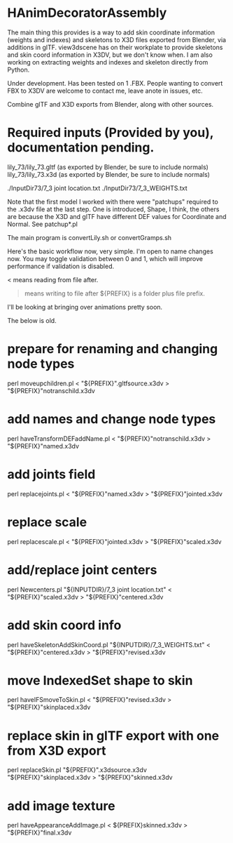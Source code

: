 # HAnimDecoratorAssembly

The main thing this provides is a way to add skin coordinate information (weights and indexes) and skeletons to X3D files exported from Blender, via additions in glTF.  view3dscene has on their workplate to provide skeletons and skin coord information in X3DV, but we don't know when.  I am also working on extracting weights and indexes and skeleton directly from Python.  

Under development.  Has been tested on 1 .FBX.  People wanting to convert FBX to X3DV are welcome to contact me, leave anote in issues, etc.

Combine glTF and X3D exports from Blender, along with other sources.

# Required inputs (Provided by you), documentation pending.

lily_73/lily_73.gltf (as exported by Blender, be sure to include normals)
lily_73/lily_73.x3d (as exported by Blender, be sure to include normals)

./InputDir73/7_3 joint location.txt
./InputDir73/7_3_WEIGHTS.txt

Note that the first model I worked with there were "patchups" required to the .x3dv file at the last step.  One is introduced, Shape, I think, the others are because the X3D and glTF have different DEF values for Coordinate and Normal.  See patchup*.pl


The main program is convertLily.sh or convertGramps.sh

Here's the basic workflow now, very simple.  I'm open to name changes now.  You may toggle validation between 0 and 1, which will improve performance if validation is disabled.

< means reading from file after.
> means writing to file after
${PREFIX} is a folder plus file prefix.

I'll be looking at bringing over animations pretty soon.

The below is old.

# prepare for renaming and changing node types
perl moveupchildren.pl < "${PREFIX}".gltfsource.x3dv > "${PREFIX}"notranschild.x3dv

# add names and change node types
perl haveTransformDEFaddName.pl < "${PREFIX}"notranschild.x3dv > "${PREFIX}"named.x3dv

# add joints field
perl replacejoints.pl < "${PREFIX}"named.x3dv > "${PREFIX}"jointed.x3dv

# replace scale
perl replacescale.pl < "${PREFIX}"jointed.x3dv > "${PREFIX}"scaled.x3dv

# add/replace joint centers
perl Newcenters.pl "${INPUTDIR}/7_3 joint location.txt" < "${PREFIX}"scaled.x3dv > "${PREFIX}"centered.x3dv
# add skin coord info
perl haveSkeletonAddSkinCoord.pl "${INPUTDIR}/7_3_WEIGHTS.txt" <  "${PREFIX}"centered.x3dv > "${PREFIX}"revised.x3dv

# move IndexedSet shape to skin
perl haveIFSmoveToSkin.pl < "${PREFIX}"revised.x3dv > "${PREFIX}"skinplaced.x3dv

# replace skin in glTF export with one from X3D export
perl replaceSkin.pl  "${PREFIX}".x3dsource.x3dv "${PREFIX}"skinplaced.x3dv > "${PREFIX}"skinned.x3dv

# add image texture
perl haveAppearanceAddImage.pl < ${PREFIX}skinned.x3dv > "${PREFIX}"final.x3dv

